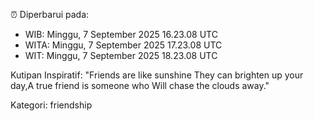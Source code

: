 ⏰ Diperbarui pada:
- WIB: Minggu, 7 September 2025 16.23.08 UTC
- WITA: Minggu, 7 September 2025 17.23.08 UTC
- WIT: Minggu, 7 September 2025 18.23.08 UTC

Kutipan Inspiratif:
"Friends are like sunshine They can brighten up your day,A true friend is someone who Will chase the clouds away."


Kategori: friendship

